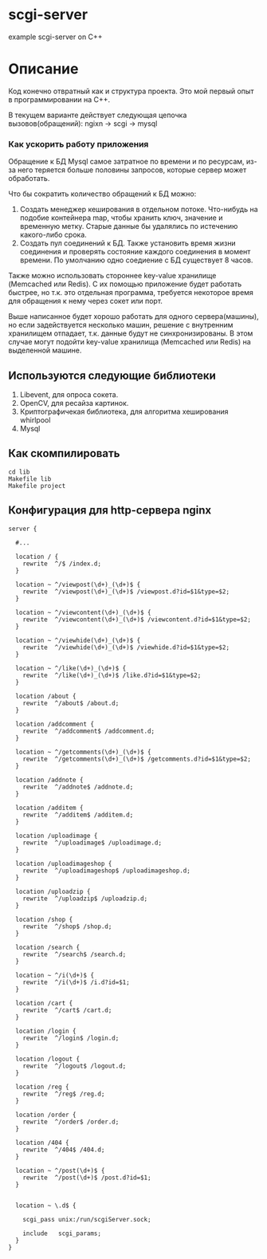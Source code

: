 # scgi-server
example scgi-server on C++

# Описание
Код конечно отвратный как и структура проекта. Это мой первый опыт в программировании на C++.

В текущем варианте действует следующая цепочка вызовов(обращений): ngixn -> scgi -> mysql

### Как ускорить работу приложения
Обращение к БД Mysql самое затратное по времени и по ресурсам, из-за него теряется больше половины запросов, которые сервер может обработать.

Что бы сократить количество обращений к БД можно:
1. Создать менеджер кеширования в отдельном потоке. Что-нибудь на подобие контейнера map, чтобы хранить ключ, значение и временную метку. Старые данные бы удалялись по истечению какого-либо срока.
2. Создать пул соединений к БД. Также установить время жизни соединения и проверять состояние каждого соединения в момент времени. По умолчанию одно соедиение с БД существует 8 часов.

Также можно использовать стороннее key-value хранилище (Memcached или Redis). С их помощью приложение будет работать быстрее, но т.к. это отдельная программа, требуется некоторое время для обращения к нему через сокет или порт.

Выше написанное будет хорошо работать для одного сервера(машины), но если задействуется несколько машин, решение с внутренним хранилищем отпадает, т.к. данные будут не синхронизированы. В этом случае могут подойти key-value хранилища (Memcached или Redis) на выделенной машине.


## Используются следующие библиотеки
1. Libevent, для опроса сокета.
2. OpenCV, для ресайза картинок.
3. Криптографичекая библиотека, для алгоритма хеширования whirlpool
4. Mysql

## Как скомпилировать
```
cd lib
Makefile lib
Makefile project
```

## Конфигурация для http-сервера nginx 

```
server {

  #... 

  location / {
    rewrite  ^/$ /index.d;
  }

  location ~ ^/viewpost(\d+)_(\d+)$ {
    rewrite  ^/viewpost(\d+)_(\d+)$ /viewpost.d?id=$1&type=$2;
  }

  location ~ ^/viewcontent(\d+)_(\d+)$ {
    rewrite  ^/viewcontent(\d+)_(\d+)$ /viewcontent.d?id=$1&type=$2;
  }

  location ~ ^/viewhide(\d+)_(\d+)$ {
    rewrite  ^/viewhide(\d+)_(\d+)$ /viewhide.d?id=$1&type=$2;
  }

  location ~ ^/like(\d+)_(\d+)$ {
    rewrite  ^/like(\d+)_(\d+)$ /like.d?id=$1&type=$2;
  }

  location /about {
    rewrite  ^/about$ /about.d;
  }

  location /addcomment {
    rewrite  ^/addcomment$ /addcomment.d;
  }

  location ~ ^/getcomments(\d+)_(\d+)$ {
    rewrite  ^/getcomments(\d+)_(\d+)$ /getcomments.d?id=$1&type=$2;
  }

  location /addnote {
    rewrite  ^/addnote$ /addnote.d;
  }

  location /additem {
    rewrite  ^/additem$ /additem.d;
  }

  location /uploadimage {
    rewrite  ^/uploadimage$ /uploadimage.d;
  }

  location /uploadimageshop {
    rewrite  ^/uploadimageshop$ /uploadimageshop.d;
  }

  location /uploadzip {
    rewrite  ^/uploadzip$ /uploadzip.d;
  }

  location /shop {
    rewrite  ^/shop$ /shop.d;
  }

  location /search {
    rewrite  ^/search$ /search.d;
  }

  location ~ ^/i(\d+)$ {
    rewrite  ^/i(\d+)$ /i.d?id=$1;
  }

  location /cart {
    rewrite  ^/cart$ /cart.d;
  }

  location /login {
    rewrite  ^/login$ /login.d;
  }

  location /logout {
    rewrite  ^/logout$ /logout.d;
  }

  location /reg {
    rewrite  ^/reg$ /reg.d;
  }

  location /order {
    rewrite  ^/order$ /order.d;
  }

  location /404 {
    rewrite  ^/404$ /404.d;
  }

  location ~ ^/post(\d+)$ {
    rewrite  ^/post(\d+)$ /post.d?id=$1;
  }


  location ~ \.d$ {

    scgi_pass unix:/run/scgiServer.sock;

    include   scgi_params;
  }
}
```
